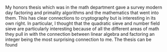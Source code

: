 My honors thesis which was in the math department gave a survey modern day factoring and primality algorithms and the mathematics that went into them. This has clear connections to cryptography but is interesting in its own right. In particular, I thought that the quadratic sieve and number field sieve are particularly interesting because of all the different areas of math they pull in with the connection between linear algebra and factoring an integer being the most surprising connection to me. The thesis can be found
